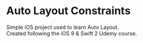 # Auto Layout Constraints
Simple iOS project used to learn Auto Layout.<br />
Created following the iOS 9 & Swift 2 Udemy course.
